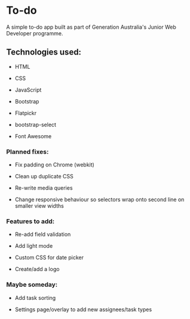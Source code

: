 # To-do

A simple to-do app built as part of Generation Australia's Junior Web Developer programme.

## Technologies used:

- HTML

- CSS

- JavaScript

- Bootstrap

- Flatpickr

- bootstrap-select

- Font Awesome

### Planned fixes:

- Fix padding on Chrome (webkit)

- Clean up duplicate CSS

- Re-write media queries

- Change responsive behaviour so selectors wrap onto second line on smaller view widths

### Features to add:

- Re-add field validation

- Add light mode

- Custom CSS for date picker

- Create/add a logo

### Maybe someday:

- Add task sorting

- Settings page/overlay to add new assignees/task types
